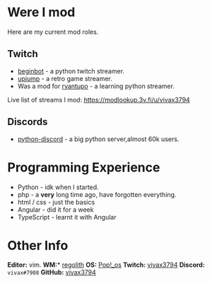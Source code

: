 # Were I mod
Here are my current mod roles.

## Twitch
* [beginbot](twitch.tv/beginbot) - a python twitch streamer.
* [upjump](twitch.tv/upjump) - a retro game streamer.
* Was a mod for [ryantupo](twitch.tv/ryantupo) - a learning python streamer.

Live list of streams I mod: <https://modlookup.3v.fi/u/vivax3794>

## Discords
* [python-discord](discord.gg/python "discord invite to the server") - a big python server,almost 60k users.

# Programming Experience 
* Python - idk when I started.
* php - a **very** long time ago, have forgotten everything.
* html / css - just the basics
* Angular - did it for a week
* TypeScript - learnt it with Angular

# Other Info
**Editor:** vim.
**WM:*** [regolith](https://regolith-linux.org/)
**OS:** [Pop!\_os](https://pop.system76.com/)
**Twitch:** [vivax3794](twitch.tv/vivax3794)
**Discord:** `vivax#7908`
**GitHub:** [vivax3794](https://github.com/vivax3794)

